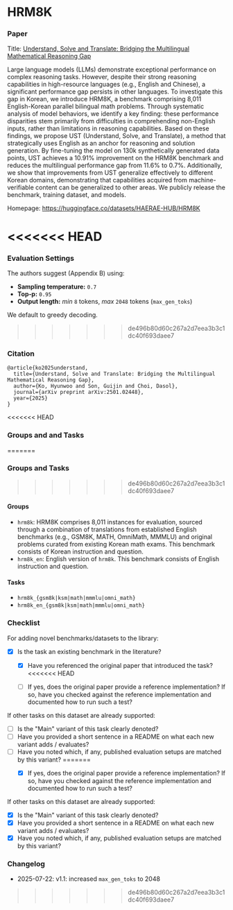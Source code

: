 # HRM8K

### Paper

Title: [Understand, Solve and Translate: Bridging the Multilingual Mathematical Reasoning Gap](https://www.arxiv.org/abs/2501.02448)

Large language models (LLMs) demonstrate exceptional performance on complex reasoning tasks. However, despite their strong reasoning capabilities in high-resource languages (e.g., English and Chinese), a significant performance gap persists in other languages. To investigate this gap in Korean, we introduce HRM8K, a benchmark comprising 8,011 English-Korean parallel bilingual math problems. Through systematic analysis of model behaviors, we identify a key finding: these performance disparities stem primarily from difficulties in comprehending non-English inputs, rather than limitations in reasoning capabilities. Based on these findings, we propose UST (Understand, Solve, and Translate), a method that strategically uses English as an anchor for reasoning and solution generation. By fine-tuning the model on 130k synthetically generated data points, UST achieves a 10.91% improvement on the HRM8K benchmark and reduces the multilingual performance gap from 11.6% to 0.7%. Additionally, we show that improvements from UST generalize effectively to different Korean domains, demonstrating that capabilities acquired from machine-verifiable content can be generalized to other areas. We publicly release the benchmark, training dataset, and models.

Homepage: https://huggingface.co/datasets/HAERAE-HUB/HRM8K

<<<<<<< HEAD
=======
### Evaluation Settings

The authors suggest (Appendix B) using:

* **Sampling temperature:** `0.7`  
* **Top‑p:** `0.95`  
* **Output length:** *min* `8` tokens, *max* `2048` tokens (`max_gen_toks`)

We default to greedy decoding.
>>>>>>> de496b80d60c267a2d7eea3b3c1dc40f693daee7

### Citation

```
@article{ko2025understand,
  title={Understand, Solve and Translate: Bridging the Multilingual Mathematical Reasoning Gap},
  author={Ko, Hyunwoo and Son, Guijin and Choi, Dasol},
  journal={arXiv preprint arXiv:2501.02448},
  year={2025}
}
```

<<<<<<< HEAD
### Groups and and Tasks
=======
### Groups and Tasks
>>>>>>> de496b80d60c267a2d7eea3b3c1dc40f693daee7

#### Groups

* `hrm8k`: HRM8K comprises 8,011 instances for evaluation, sourced through a combination of translations from established English benchmarks (e.g., GSM8K, MATH, OmniMath, MMMLU) and original problems curated from existing Korean math exams. This benchmark consists of Korean instruction and question.
* `hrm8k_en`: English version of `hrm8k`. This benchmark consists of English instruction and question.

#### Tasks

* `hrm8k_{gsm8k|ksm|math|mmmlu|omni_math}`
* `hrm8k_en_{gsm8k|ksm|math|mmmlu|omni_math}`

### Checklist

For adding novel benchmarks/datasets to the library:
* [x] Is the task an existing benchmark in the literature?
  * [x] Have you referenced the original paper that introduced the task?
<<<<<<< HEAD
  * [ ] If yes, does the original paper provide a reference implementation? If so, have you checked against the reference implementation and documented how to run such a test?


If other tasks on this dataset are already supported:
* [ ] Is the "Main" variant of this task clearly denoted?
* [ ] Have you provided a short sentence in a README on what each new variant adds / evaluates?
* [ ] Have you noted which, if any, published evaluation setups are matched by this variant?
=======
  * [x] If yes, does the original paper provide a reference implementation? If so, have you checked against the reference implementation and documented how to run such a test?


If other tasks on this dataset are already supported:
* [x] Is the "Main" variant of this task clearly denoted?
* [x] Have you provided a short sentence in a README on what each new variant adds / evaluates?
* [x] Have you noted which, if any, published evaluation setups are matched by this variant?

### Changelog
- 2025-07-22: v1.1: increased `max_gen_toks` to 2048
>>>>>>> de496b80d60c267a2d7eea3b3c1dc40f693daee7
